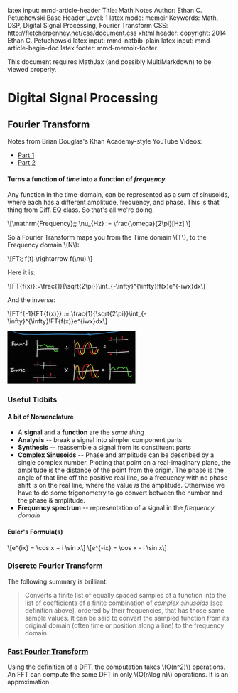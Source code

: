latex input:		mmd-article-header
Title:		Math Notes
Author:		Ethan C. Petuchowski
Base Header Level:		1
latex mode:		memoir
Keywords:		Math, DSP, Digital Signal Processing, Fourier Transform
CSS:		http://fletcherpenney.net/css/document.css
xhtml header:		<script type="text/javascript" src="http://cdn.mathjax.org/mathjax/latest/MathJax.js?config=TeX-AMS-MML_HTMLorMML">
</script>
copyright:			2014 Ethan C. Petuchowski
latex input:		mmd-natbib-plain
latex input:		mmd-article-begin-doc
latex footer:		mmd-memoir-footer

This document requires MathJax (and possibly MultiMarkdown) to be viewed properly.

# Digital Signal Processing

## Fourier Transform ##

Notes from Brian Douglas's Khan Academy-style  YouTube Videos:

* [Part 1](https://www.youtube.com/watch?v=1JnayXHhjlg)
* [Part 2](https://www.youtube.com/watch?v=kKu6JDqNma8)

#### Turns a function of *time* into a function of *frequency.* ####

Any function in the time-domain, can be represented as a sum of sinusoids, 
where each has a different amplitude, frequency, and phase. This is that thing from Diff. EQ class. 
So that's all we're doing.

 \\[\mathrm{Frequency}\;\; \nu_{Hz} := \frac{\omega}{2\pi}[Hz]  \\]

So a Fourier Transform maps you from the Time domain \\(T\\), to the Frequency domain \\(N\\):

\\[FT:\; f(t) \rightarrow f(\nu) \\]

Here it is:

\\[FT\{f(x)\}:=\frac{1}{\sqrt{2\pi}}\int_{-\infty}^{\infty}\!f(x)e^{-iwx}dx\\]

And the inverse:

\\[FT^{-1}\{FT\{f(x)\}\} := \frac{1}{\sqrt{2\pi}}\int_{-\infty}^{\infty}\!FT\{f(x)\}e^{iwx}dx\\]


![](Fourier%20Transform%20Summary.png)

### Useful Tidbits

#### A bit of Nomenclature

* A **signal** and a **function** are the *same thing*
* **Analysis** -- break a signal into simpler component parts
* **Synthesis** -- reassemble a signal from its constituent parts
* **Complex Sinusoids** -- Phase and amplitude can be described by a single complex number. 
Plotting that point on a real-imaginary plane, the amplitude is the distance of the point from the origin. 
The phase is the angle of that line off the positive real line, so a frequency with no phase shift is
on the real line, where the value *is* the amplitude. Otherwise we have to do some trigonometry to
go convert between the number and the phase & amplitude.
* **Frequency spectrum** -- representation of a signal in the *frequency domain*

#### Euler's Formula(s) ####


\\[e^{ix} = \cos x + i \sin x\\]
\\[e^{-ix} = \cos x - i \sin x\\]


### [Discrete Fourier Transform](http://en.wikipedia.org/wiki/Discrete_Fourier_transform) ##

The following summary is brilliant:

> Converts a finite list of equally spaced samples of a function into the list of coefficients of a finite combination of *complex sinusoids* [see definition above], ordered by their frequencies, that has those same sample values. It can be said to convert the sampled function from its original domain (often time or position along a line) to the frequency domain.

### [Fast Fourier Transform](Http://en.wikipedia.org/Wiki/Fast_Fourier_Transform) ###

Using the definition of a DFT, the computation takes \\(O(n^2)\\) operations. An FFT can compute the same DFT in only \\(O(n\log n)\\) operations. It is an approximation.
